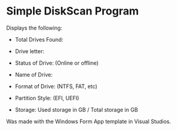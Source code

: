 # Simple DiskScan Program

Displays the following:
- Total Drives Found:
  
- Drive letter:
- Status of Drive: (Online or offline)
- Name of Drive:
- Format of Drive: (NTFS, FAT, etc)
- Partition Style: (EFI, UEFI)
- Storage: Used storage in GB / Total storage in GB

Was made with the Windows Form App template in Visual Studios.
